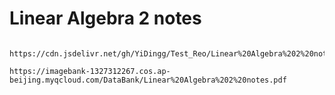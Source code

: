 # Linear Algebra 2 notes

```pdf
	https://cdn.jsdelivr.net/gh/YiDingg/Test_Reo/Linear%20Algebra%202%20notes.pdf
```


```pdf
https://imagebank-1327312267.cos.ap-beijing.myqcloud.com/DataBank/Linear%20Algebra%202%20notes.pdf
```